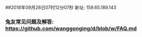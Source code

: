 ##2018年09月28日07时12分07秒 新址: 159.65.189.143
### 兔友常见问题及解答: https://github.com/wanggonging/d/blob/w/FAQ.md
